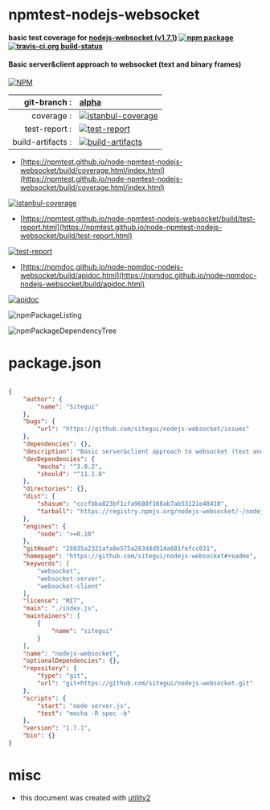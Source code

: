 # npmtest-nodejs-websocket

#### basic test coverage for  [nodejs-websocket (v1.7.1)](https://github.com/sitegui/nodejs-websocket#readme)  [![npm package](https://img.shields.io/npm/v/npmtest-nodejs-websocket.svg?style=flat-square)](https://www.npmjs.org/package/npmtest-nodejs-websocket) [![travis-ci.org build-status](https://api.travis-ci.org/npmtest/node-npmtest-nodejs-websocket.svg)](https://travis-ci.org/npmtest/node-npmtest-nodejs-websocket)

#### Basic server&client approach to websocket (text and binary frames)

[![NPM](https://nodei.co/npm/nodejs-websocket.png?downloads=true&downloadRank=true&stars=true)](https://www.npmjs.com/package/nodejs-websocket)

| git-branch : | [alpha](https://github.com/npmtest/node-npmtest-nodejs-websocket/tree/alpha)|
|--:|:--|
| coverage : | [![istanbul-coverage](https://npmtest.github.io/node-npmtest-nodejs-websocket/build/coverage.badge.svg)](https://npmtest.github.io/node-npmtest-nodejs-websocket/build/coverage.html/index.html)|
| test-report : | [![test-report](https://npmtest.github.io/node-npmtest-nodejs-websocket/build/test-report.badge.svg)](https://npmtest.github.io/node-npmtest-nodejs-websocket/build/test-report.html)|
| build-artifacts : | [![build-artifacts](https://npmtest.github.io/node-npmtest-nodejs-websocket/glyphicons_144_folder_open.png)](https://github.com/npmtest/node-npmtest-nodejs-websocket/tree/gh-pages/build)|

- [https://npmtest.github.io/node-npmtest-nodejs-websocket/build/coverage.html/index.html](https://npmtest.github.io/node-npmtest-nodejs-websocket/build/coverage.html/index.html)

[![istanbul-coverage](https://npmtest.github.io/node-npmtest-nodejs-websocket/build/screenCapture.buildCi.browser.%252Ftmp%252Fbuild%252Fcoverage.lib.html.png)](https://npmtest.github.io/node-npmtest-nodejs-websocket/build/coverage.html/index.html)

- [https://npmtest.github.io/node-npmtest-nodejs-websocket/build/test-report.html](https://npmtest.github.io/node-npmtest-nodejs-websocket/build/test-report.html)

[![test-report](https://npmtest.github.io/node-npmtest-nodejs-websocket/build/screenCapture.buildCi.browser.%252Ftmp%252Fbuild%252Ftest-report.html.png)](https://npmtest.github.io/node-npmtest-nodejs-websocket/build/test-report.html)

- [https://npmdoc.github.io/node-npmdoc-nodejs-websocket/build/apidoc.html](https://npmdoc.github.io/node-npmdoc-nodejs-websocket/build/apidoc.html)

[![apidoc](https://npmdoc.github.io/node-npmdoc-nodejs-websocket/build/screenCapture.buildCi.browser.%252Ftmp%252Fbuild%252Fapidoc.html.png)](https://npmdoc.github.io/node-npmdoc-nodejs-websocket/build/apidoc.html)

![npmPackageListing](https://npmtest.github.io/node-npmtest-nodejs-websocket/build/screenCapture.npmPackageListing.svg)

![npmPackageDependencyTree](https://npmtest.github.io/node-npmtest-nodejs-websocket/build/screenCapture.npmPackageDependencyTree.svg)



# package.json

```json

{
    "author": {
        "name": "Sitegui"
    },
    "bugs": {
        "url": "https://github.com/sitegui/nodejs-websocket/issues"
    },
    "dependencies": {},
    "description": "Basic server&client approach to websocket (text and binary frames)",
    "devDependencies": {
        "mocha": "^3.0.2",
        "should": "^11.1.0"
    },
    "directories": {},
    "dist": {
        "shasum": "cccfbba823bf1cfa9680f168ab7ab53121e48410",
        "tarball": "https://registry.npmjs.org/nodejs-websocket/-/nodejs-websocket-1.7.1.tgz"
    },
    "engines": {
        "node": ">=0.10"
    },
    "gitHead": "28835a2321afa8e575a283d4d914a681fefcc031",
    "homepage": "https://github.com/sitegui/nodejs-websocket#readme",
    "keywords": [
        "websocket",
        "websocket-server",
        "websocket-client"
    ],
    "license": "MIT",
    "main": "./index.js",
    "maintainers": [
        {
            "name": "sitegui"
        }
    ],
    "name": "nodejs-websocket",
    "optionalDependencies": {},
    "repository": {
        "type": "git",
        "url": "git+https://github.com/sitegui/nodejs-websocket.git"
    },
    "scripts": {
        "start": "node server.js",
        "test": "mocha -R spec -b"
    },
    "version": "1.7.1",
    "bin": {}
}
```



# misc
- this document was created with [utility2](https://github.com/kaizhu256/node-utility2)
